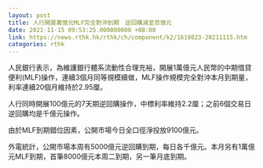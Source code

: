 ```yaml
---
layout: post
title: 人行開展萬億元MLF完全對沖到期　逆回購減至百億元
date: 2021-11-15 09:53:25.000000000 +08:00
link: https://news.rthk.hk/rthk/ch/component/k2/1619823-20211115.htm
categories: rthk
---
```


人民銀行表示，為維護銀行體系流動性合理充裕，開展1萬億元人民幣的中期借貸便利(MLF)操作，連續3個月同等規模續做，MLF操作規模完全對沖本月到期量，利率連續20個月維持於2.95厘。

人行同時開展100億元的7天期逆回購操作，中標利率維持2.2厘；之前6個交易日逆回購均是千億元操作。

由於MLF到期錯位因素，公開市場今日全口徑淨投放9100億元。

外電統計，公開市場本周有5000億元逆回購到期，每日各千億元。本月另有1萬億元MLF到期，首筆8000億元本周二到期，另一筆月底到期。
